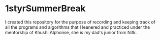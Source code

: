 # 1styrSummerBreak

I created this repository for the purpose of recording and keeping track of all the programs and algorithms that I leanered and practiced under the mentorship of Khushi Alphonse, she is my dad's junior from Nitk.  
